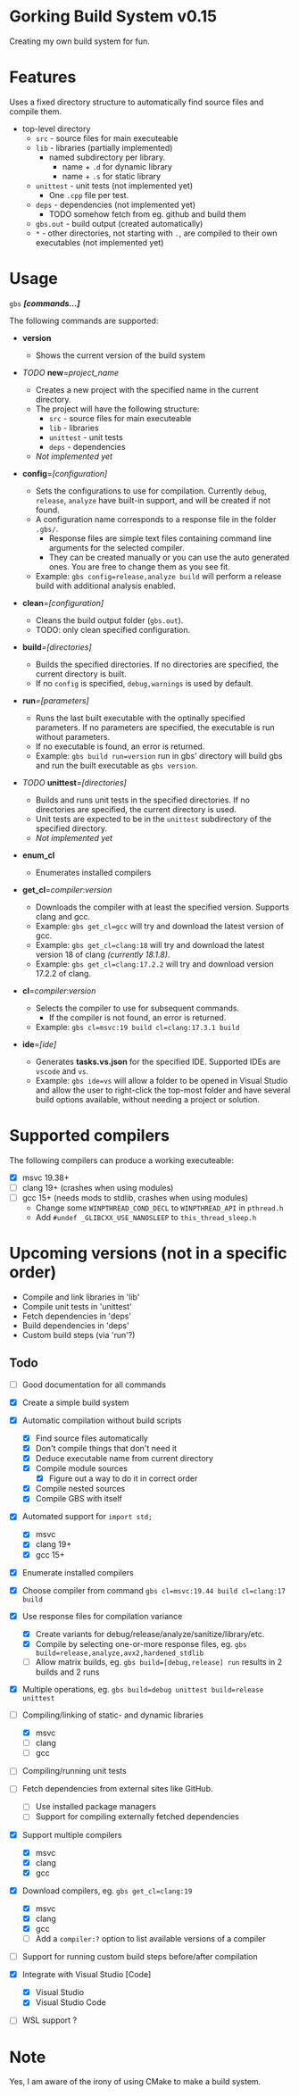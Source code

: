 # Gorking Build System v0.15
Creating my own build system for fun.

# Features
Uses a fixed directory structure to automatically find source files and compile them.

- top-level directory
  - `src` - source files for main executeable
  - `lib` - libraries (partially implemented)
	- named subdirectory per library.
	  - name + `.d` for dynamic library
	  - name + `.s` for static library
  - `unittest` - unit tests (not implemented yet)
	- One `.cpp` file per test.
  - `deps` - dependencies (not implemented yet)
	- TODO somehow fetch from eg. github and build them
  - `gbs.out` - build output (created automatically)
  - `*` - other directories, not starting with `.`, are compiled to their own executables (not implemented yet)

# Usage
`gbs` **_[commands...]_**

The following commands are supported:
- **version**
	- Shows the current version of the build system

- _TODO_ **new**=_project_name_
	- Creates a new project with the specified name in the current directory.
	- The project will have the following structure:
		- `src` - source files for main executeable
		- `lib` - libraries
		- `unittest` - unit tests
		- `deps` - dependencies
	- _Not implemented yet_

- **config**=_[configuration]_
	- Sets the configurations to use for compilation. Currently `debug`, `release`, `analyze` have built-in support, and will be created if not found.
	- A configuration name corresponds to a response file in the folder `.gbs/`.
		- Response files are simple text files containing command line arguments for the selected compiler.
		- They can be created manually or you can use the auto generated ones. You are free to change them as you see fit.
	- Example: `gbs config=release,analyze build` will perform a release build with additional analysis enabled.

- **clean**=_[configuration]_
	- Cleans the build output folder (`gbs.out`).
	- TODO: only clean specified configuration.
 
- **build**_=[directories]_
	- Builds the specified directories. If no directories are specified, the current directory is built.
	- If no `config` is specified, `debug,warnings` is used by default.

- **run**_=[parameters]_
	- Runs the last built executable with the optinally specified parameters. If no parameters are specified, the executable is run without parameters.
	- If no executable is found, an error is returned.
	- Example: `gbs build run=version` run in gbs' directory will build gbs and run the built executable as `gbs version`.

- _TODO_ **unittest**_=[directories]_
	- Builds and runs unit tests in the specified directories. If no directories are specified, the current directory is used.
	- Unit tests are expected to be in the `unittest` subdirectory of the specified directory.
	- _Not implemented yet_

- **enum_cl**
	- Enumerates installed compilers

- **get_cl**=_compiler_:_version_
	- Downloads the compiler with at least the specified version. Supports clang and gcc.
	- Example: `gbs get_cl=gcc` will try and download the latest version of gcc.
	- Example: `gbs get_cl=clang:18` will try and download the latest version 18 of clang _(currently 18.1.8)_.
	- Example: `gbs get_cl=clang:17.2.2` will try and download version 17.2.2 of clang.

- **cl**=_compiler_:_version_
	- Selects the compiler to use for subsequent commands.
		- If the compiler is not found, an error is returned.
	- Example: `gbs cl=msvc:19 build cl=clang:17.3.1 build`

- **ide**=_[ide]_
	- Generates **tasks.vs.json** for the specified IDE. Supported IDEs are `vscode` and `vs`.
	- Example: `gbs ide=vs` will allow a folder to be opened in Visual Studio and allow the user to right-click the top-most folder and have several build options available, without needing a project or solution.

# Supported compilers
The following compilers can produce a working executeable:

- [x] msvc 19.38+
- [ ] clang 19+ (crashes when using modules)
- [ ] gcc 15+   (needs mods to stdlib, crashes when using modules)
  - Change some `WINPTHREAD_COND_DECL` to `WINPTHREAD_API` in `pthread.h`
  - Add `#undef _GLIBCXX_USE_NANOSLEEP` to `this_thread_sleep.h`

# Upcoming versions (not in a specific order)
- Compile and link libraries in 'lib'
- Compile unit tests in 'unittest'
- Fetch dependencies in 'deps'
- Build dependencies in 'deps'
- Custom build steps (via 'run'?)

## Todo
- [ ] Good documentation for all commands
- [x] Create a simple build system
- [x] Automatic compilation without build scripts
	- [x] Find source files automatically
	- [x] Don't compile things that don't need it
    - [x] Deduce executable name from current directory
	- [x] Compile module sources
		- [x] Figure out a way to do it in correct order
	- [x] Compile nested sources
	- [x] Compile GBS with itself
- [x] Automated support for `import std;`
	- [x] msvc
	- [x] clang 19+
	- [x] gcc 15+
- [x] Enumerate installed compilers
- [x] Choose compiler from command `gbs cl=msvc:19.44 build cl=clang:17 build`
- [x] Use response files for compilation variance
    - [x] Create variants for debug/release/analyze/sanitize/library/etc.
	- [x] Compile by selecting one-or-more response files, eg. `gbs build=release,analyze,avx2,hardened_stdlib`
	- [ ] Allow matrix builds, eg. `gbs build=[debug,release] run` results in 2 builds and 2 runs
- [x] Multiple operations, eg. `gbs build=debug unittest build=release unittest`
- [ ] Compiling/linking of static- and dynamic libraries
	- [x] msvc
	- [ ] clang
	- [ ] gcc
- [ ] Compiling/running unit tests
- [ ] Fetch dependencies from external sites like GitHub.
	- [ ] Use installed package managers
	- [ ] Support for compiling externally fetched dependencies
- [x] Support multiple compilers
	- [x] msvc
	- [x] clang
	- [x] gcc
- [x] Download compilers, eg. `gbs get_cl=clang:19`
	- [x] msvc
	- [x] clang
	- [x] gcc
	- [ ] Add a `compiler:?` option to list available versions of a compiler
- [ ] Support for running custom build steps before/after compilation
- [x] Integrate with Visual Studio [Code]
	- [x] Visual Studio
	- [x] Visual Studio Code
- [ ] WSL support ?


# Note
Yes, I am aware of the irony of using CMake to make a build system.
